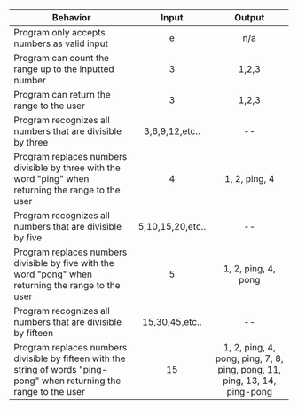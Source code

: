 | Behavior | Input | Output |
|----------|:-----:|:------:|
|Program only accepts numbers as valid input| e | n/a |
|Program can count the range up to the inputted number| 3 | 1,2,3 |
|Program can return the range to the user | 3 | 1,2,3 |
|Program recognizes all numbers that are divisible by three| 3,6,9,12,etc..| -- |
|Program replaces numbers divisible by three with the word "ping" when returning the range to the user | 4 | 1, 2, ping, 4 |
|Program recognizes all numbers that are divisible by five| 5,10,15,20,etc.. | -- |
|Program replaces numbers divisible by five with the word "pong" when returning the range to the user| 5 | 1, 2, ping, 4, pong |
|Program recognizes all numbers that are divisible by fifteen| 15,30,45,etc.. | -- |
|Program replaces numbers divisible by fifteen with the string of words "ping-pong" when returning the range to the user| 15 | 1, 2, ping, 4, pong, ping, 7, 8, ping, pong, 11, ping, 13, 14, ping-pong |
